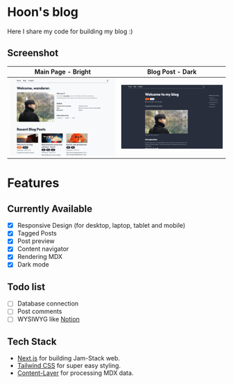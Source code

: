 # Hoon's blog
Here I share my code for building my blog :)

## Screenshot
| Main Page - Bright | Blog Post - Dark |
|--------------------|------------------|
| ![mainpage](./public/static/images/readme/main_page.png) | ![mainpage](./public/static/images/readme/dark_mode.png) |

# Features 
## Currently Available
- [x] Responsive Design (for desktop, laptop, tablet and mobile)
- [x] Tagged Posts
- [x] Post preview
- [x] Content navigator
- [x] Rendering MDX
- [x] Dark mode
## Todo list
- [ ] Database connection
- [ ] Post comments
- [ ] WYSIWYG like [Notion](https://notion.so)

## Tech Stack
- [Next.js](https://github.com/vercel/next.js/) for building Jam-Stack web.
- [Tailwind CSS](https://github.com/tailwindlabs/tailwindcss) for super easy styling.
- [Content-Layer](https://github.com/contentlayerdev/contentlayer) for processing MDX data.
